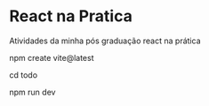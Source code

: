 # React na Pratica
 Atividades da minha  pós graduação react na prática

npm create vite@latest

cd todo

npm run dev